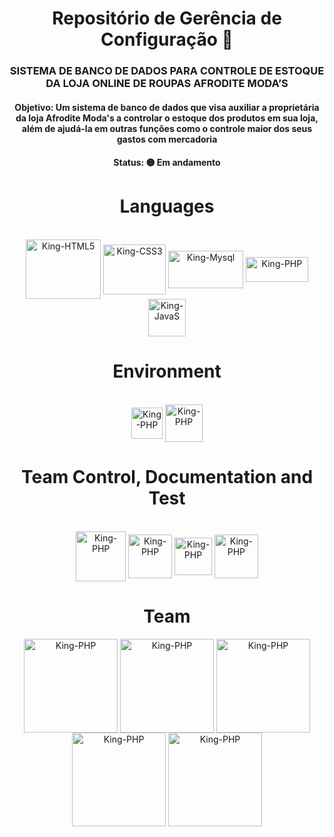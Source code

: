 <div align="center">
  <h1>Repositório de Gerência de Configuração 👋</h1>
  <h3>SISTEMA DE BANCO DE DADOS PARA CONTROLE DE ESTOQUE DA LOJA ONLINE DE ROUPAS AFRODITE MODA’S</h3>
  <h4><b>Objetivo: </b>Um sistema de banco de dados que visa auxiliar a proprietária da loja Afrodite Moda's a controlar o estoque dos produtos em sua loja, além de ajudá-la em outras funções como o controle maior dos seus gastos com mercadoria</h4>
  <h4><b>Status: </b> 🟡 Em andamento</h4>
</div>
  
<div align="center">
  <h1>Languages</h1>
</div>
  
<div align="center" style="display: space-between"><br>
  <img align="center" alt="King-HTML5" height="95" width="120" src="https://icon-library.com/images/html5-icon/html5-icon-13.jpg">
  <img align="center" alt="King-CSS3" height="80" width="100" src="https://cdn4.iconfinder.com/data/icons/social-media-logos-6/512/121-css3-512.png">
  <img align="center" alt="King-Mysql" height="60" width="120" src="https://upload.wikimedia.org/wikipedia/commons/8/87/Sql_data_base_with_logo.png">
  <img align="center" alt="King-PHP" height="40" width="100" src="https://cdn.freebiesupply.com/logos/large/2x/php-1-logo-png-transparent.png">
  <img align="center" alt="King-JavaS" height="60" width="60" src="https://upload.wikimedia.org/wikipedia/commons/3/3b/Javascript_Logo.png">  
</div>

<div align="center">
  <h1>Environment</h1>
</div>
  
<div align="center" style="display: space-between"><br>
  <img align="center" alt="King-PHP" height="50" width="50" src="https://upload.wikimedia.org/wikipedia/commons/2/2d/Visual_Studio_Code_1.18_icon.svg">
  <img align="center" alt="King-PHP" height="60" width="60" src="https://seeklogo.com/images/S/sublime-text-logo-C2736A0B50-seeklogo.com.png">
</div>

<div align="center">
  <h1>Team Control, Documentation and Test</h1>
</div>
  
<div align="center" style="display: space-between"><br>
  <img align="center" alt="King-PHP" height="80" width="80" src="https://cdn.icon-icons.com/icons2/3041/PNG/512/trello_logo_icon_189227.png">
  <img align="center" alt="King-PHP" height="70" width="70" src="https://upload.wikimedia.org/wikipedia/commons/d/da/Google_Drive_logo.png">
  <img align="center" alt="King-PHP" height="60" width="60" src="https://upload.wikimedia.org/wikipedia/commons/7/7a/Firefox_brand_logo%2C_2019.svg">
  <img align="center" alt="King-PHP" height="70" width="70" src="https://camo.githubusercontent.com/76a096f27e57e14c7ffb401b73e6c7472df2151733debf915ca65d9c2d0530d8/68747470733a2f2f63646e2e69636f6e2d69636f6e732e636f6d2f69636f6e73322f323633312f504e472f3531322f676f6f676c655f6368726f6d655f6e65775f6c6f676f5f69636f6e5f3135393134342e706e67">
</div>


##  
  
<div align="center">
  <h1>Team</h1>
</div>

<div align="center">
  <img align="center" alt="King-PHP" height="150" width="150" src="https://media.discordapp.net/attachments/1025858376124596234/1054224827193503774/Cheila.png?width=605&height=605">
  <img align="center" alt="King-PHP" height="150" width="150" src="https://media.discordapp.net/attachments/1025858376124596234/1054225343562649630/Gab.png?width=605&height=605">
  <img align="center" alt="King-PHP" height="150" width="150" src="https://media.discordapp.net/attachments/1025858376124596234/1054226146838974525/Jef.png?width=605&height=605">
  <img align="center" alt="King-PHP" height="150" width="150" src="https://media.discordapp.net/attachments/1025858376124596234/1054226167059714138/Mat.png?width=605&height=605">
  <img align="center" alt="King-PHP" height="150" width="150" src="https://media.discordapp.net/attachments/1025858376124596234/1054226181915938866/Ram.png?width=605&height=605">
</div>
